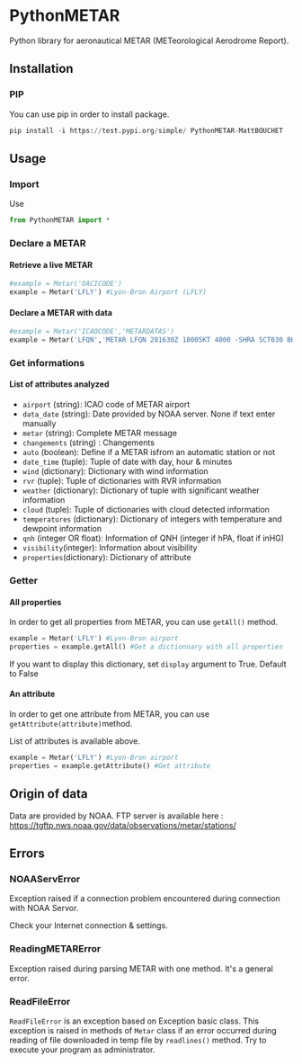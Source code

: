 # PythonMETAR
Python library for aeronautical METAR (METeorological Aerodrome Report). 

## Installation

### PIP

You can use pip in order to install package.

```python
pip install -i https://test.pypi.org/simple/ PythonMETAR-MattBOUCHET
```

## Usage

### Import

Use 

```python
from PythonMETAR import *
```

### Declare a METAR

#### Retrieve a live METAR

```python
#example = Metar('OACICODE')
example = Metar('LFLY') #Lyon-Bron Airport (LFLY)
```

#### Declare a METAR with data

```python
#example = Metar('ICAOCODE','METARDATAS')
example = Metar('LFQN','METAR LFQN 201630Z 18005KT 4000 -SHRA SCT030 BKN050 18/12 Q1014 NOSIG=') #Saint-Omer Airfield (LFLY)
```

### Get informations

#### List of attributes analyzed

- `airport` (string): ICAO code of METAR airport
- `data_date` (string): Date provided by NOAA server. None if text enter manually
- `metar` (string): Complete METAR message
- `changements` (string) : Changements
- `auto` (boolean): Define if a METAR isfrom an automatic station or not
- `date_time` (tuple): Tuple of date with day, hour & minutes
- `wind` (dictionary): Dictionary with wind information
- `rvr` (tuple): Tuple of dictionaries with RVR information
- `weather` (dictionary): Dictionary of tuple with significant weather information
- `cloud` (tuple): Tuple of dictionaries with cloud detected information
- `temperatures` (dictionary): Dictionary of integers with temperature and dewpoint information
- `qnh` (integer OR float): Information of QNH (integer if hPA, float if inHG)
- `visibility`(integer): Information about visibility
- `properties`(dictionary): Dictionary of attribute

### Getter

#### All properties

In order to get all properties from METAR, you can use `getAll()` method.

```python
example = Metar('LFLY') #Lyon-Bron airport
properties = example.getAll() #Get a dictionnary with all properties
```

If you want to display this dictionary, set `display` argument to True. Default to False

#### An attribute

In order to get one attribute from METAR, you can use `getAttribute(attribute)`method.

List of attributes is available above.

```python
example = Metar('LFLY') #Lyon-Bron airport
properties = example.getAttribute() #Get attribute
```

## Origin of data

Data are provided by NOAA. FTP server is available here : https://tgftp.nws.noaa.gov/data/observations/metar/stations/

## Errors

### NOAAServError

Exception raised if a connection problem encountered during connection with NOAA Servor.

Check your Internet connection & settings.

### ReadingMETARError

Exception raised during parsing METAR with one method. It's a general error.

### ReadFileError

`ReadFileError` is an exception based on Exception basic class. This exception is raised in methods of `Metar` class if an error occurred during reading of file downloaded in temp file by `readlines()` method. Try to execute your program as administrator.